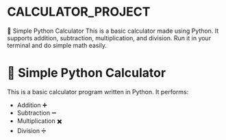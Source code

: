 # CALCULATOR_PROJECT
🧮 Simple Python Calculator This is a basic calculator made using Python. It supports addition, subtraction, multiplication, and division. Run it in your terminal and do simple math easily.

# 🧮 Simple Python Calculator

This is a basic calculator program written in Python. It performs:

- Addition ➕  
- Subtraction ➖  
- Multiplication ✖️  
- Division ➗  


